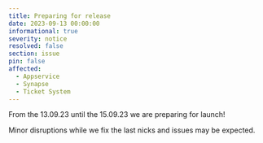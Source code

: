 ```yaml
---
title: Preparing for release
date: 2023-09-13 00:00:00 
informational: true
severity: notice
resolved: false
section: issue
pin: false
affected:
  - Appservice
  - Synapse
  - Ticket System
---
```


From the 13.09.23 until the 15.09.23 we are preparing for launch!

Minor disruptions while we fix the last nicks and issues may be expected.